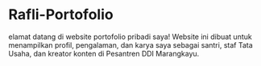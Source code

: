 # Rafli-Portofolio
elamat datang di website portofolio pribadi saya!   Website ini dibuat untuk menampilkan profil, pengalaman, dan karya saya sebagai santri, staf Tata Usaha, dan kreator konten di Pesantren DDI Marangkayu.
